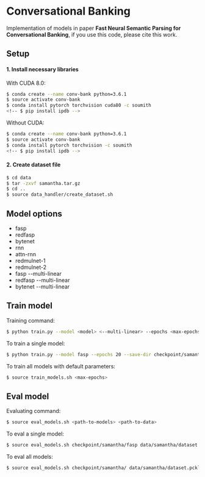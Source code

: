 # Conversational Banking

Implementation of models in paper **Fast Neural Semantic Parsing for Conversational Banking**, if you use this code, please cite this work.

## Setup

#### 1. Install necessary libraries

With CUDA 8.0:
```bash
$ conda create --name conv-bank python=3.6.1
$ source activate conv-bank
$ conda install pytorch torchvision cuda80 -c soumith
<!-- $ pip install ipdb -->
```

Without CUDA:
```bash
$ conda create --name conv-bank python=3.6.1
$ source activate conv-bank
$ conda install pytorch torchvision -c soumith
<!-- $ pip install ipdb -->
```

#### 2. Create dataset file

```bash
$ cd data
$ tar -zxvf samantha.tar.gz
$ cd ..
$ source data_handler/create_dataset.sh
```


## Model options

* fasp
* redfasp
* bytenet
* rnn
* attn-rnn
* redmulnet-1
* redmulnet-2
* fasp --multi-linear
* redfasp --multi-linear
* bytenet --multi-linear

## Train model

Training command:
```bash
$ python train.py --model <model> <--multi-linear> --epochs <max-epochs> --save-dir <save-path>
```

To train a single model:
```bash
$ python train.py --model fasp --epochs 20 --save-dir checkpoint/samantha/fasp
```

To train all models with default parameters:
```bash
$ source train_models.sh <max-epochs>
```

## Eval model

Evaluating command:
```bash
$ source eval_models.sh <path-to-models> <path-to-data>
```

To eval a single model:
```bash
$ source eval_models.sh checkpoint/samantha/fasp data/samantha/dataset.pckl
```

To eval all models:
```bash
$ source eval_models.sh checkpoint/samantha/ data/samantha/dataset.pckl
```
